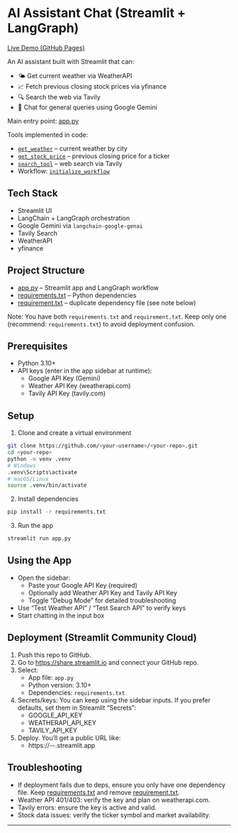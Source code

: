 # AI Assistant Chat (Streamlit + LangGraph)

[Live Demo (GitHub Pages)](https://arindam-roy2004.github.io/LLM-AGENT/)

An AI assistant built with Streamlit that can:
- 🌤️ Get current weather via WeatherAPI
- 📈 Fetch previous closing stock prices via yfinance
- 🔍 Search the web via Tavily
- 💬 Chat for general queries using Google Gemini

Main entry point: [app.py](app.py)

Tools implemented in code:
- [`get_weather`](app.py) – current weather by city
- [`get_stock_price`](app.py) – previous closing price for a ticker
- [`search_tool`](app.py) – web search via Tavily
- Workflow: [`initialize_workflow`](app.py)

## Tech Stack
- Streamlit UI
- LangChain + LangGraph orchestration
- Google Gemini via `langchain-google-genai`
- Tavily Search
- WeatherAPI
- yfinance

## Project Structure
- [app.py](app.py) – Streamlit app and LangGraph workflow
- [requirements.txt](requirements.txt) – Python dependencies
- [requirement.txt](requirement.txt) – duplicate dependency file (see note below)

Note: You have both `requirements.txt` and `requirement.txt`. Keep only one (recommend: `requirements.txt`) to avoid deployment confusion.

## Prerequisites
- Python 3.10+
- API keys (enter in the app sidebar at runtime):
  - Google API Key (Gemini)
  - Weather API Key (weatherapi.com)
  - Tavily API Key (tavily.com)

## Setup
1) Clone and create a virtual environment
```bash
git clone https://github.com/<your-username>/<your-repo>.git
cd <your-repo>
python -m venv .venv
# Windows
.venv\Scripts\activate
# macOS/Linux
source .venv/bin/activate
```

2) Install dependencies
```bash
pip install -r requirements.txt
```

3) Run the app
```bash
streamlit run app.py
```

## Using the App
- Open the sidebar:
  - Paste your Google API Key (required)
  - Optionally add Weather API Key and Tavily API Key
  - Toggle “Debug Mode” for detailed troubleshooting
- Use “Test Weather API” / “Test Search API” to verify keys
- Start chatting in the input box

## Deployment (Streamlit Community Cloud)
1) Push this repo to GitHub.
2) Go to https://share.streamlit.io and connect your GitHub repo.
3) Select:
   - App file: `app.py`
   - Python version: 3.10+
   - Dependencies: `requirements.txt`
4) Secrets/keys: You can keep using the sidebar inputs. If you prefer defaults, set them in Streamlit “Secrets”:
   - GOOGLE_API_KEY
   - WEATHERAPI_API_KEY
   - TAVILY_API_KEY
5) Deploy. You’ll get a public URL like:
   - https://<your-username>-<your-repo>-<random>.streamlit.app

## Troubleshooting
- If deployment fails due to deps, ensure you only have one dependency file. Keep [requirements.txt](requirements.txt) and remove [requirement.txt](requirement.txt).
- Weather API 401/403: verify the key and plan on weatherapi.com.
- Tavily errors: ensure the key is active and valid.
- Stock data issues: verify the ticker symbol and market availability.

---
